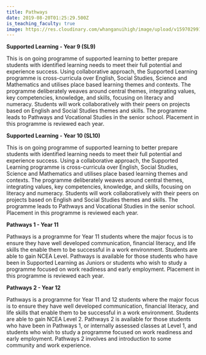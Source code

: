 ```yaml
---
title: Pathways
date: 2019-08-20T01:25:29.500Z
is_teaching_faculty: true
image: https://res.cloudinary.com/whanganuihigh/image/upload/v1597029913/faculties/Pathways_-_combined.jpg
---
```

**Supported Learning - Year 9 (SL9)**

This is on going programme of supported learning  to better prepare students with identified learning needs to meet their full potential and experience success. Using collaborative approach, the Supported Learning programme is cross-curricula over English, Social Studies, Science and Mathematics and utilises place based learning themes and contexts. The programme deliberately weaves around central themes, integrating values, key competencies, knowledge, and skills, focusing on literacy and numeracy. Students will work collaboratively with their peers on projects based on English and Social Studies themes and skills. The programme leads to Pathways and Vocational Studies in the senior school. Placement in this programme is reviewed each year.



**Supported Learning - Year 10 (SL10)**

This is on going programme of supported learning to better prepare students with identified learning needs to meet their full potential and experience success. Using a collaborative approach, the Supported Learning programme is cross-curricula over English, Social Studies, Science and Mathematics and utilises place based learning themes and contexts. The programme deliberately weaves around central themes, integrating values, key competencies, knowledge, and skills, focusing on literacy and numeracy. Students will work collaboratively with their peers on projects based on English and Social Studies themes and skills. The programme leads to Pathways and Vocational Studies in the senior school. Placement in this programme is reviewed each year.



**Pathways 1 - Year 11**

Pathways is a programme for Year 11 students where the major focus is to ensure they have well developed communication, financial literacy, and life skills the enable them to be successful in a work environment. Students are able to gain NCEA Level. Pathways is available for those students who have been in Supported Learning as Juniors or students who wish to study a programme focused on work readiness and early employment. Placement in this programme is reviewed each year. 



**Pathways 2 - Year 12**

Pathways is a programme for Year 11 and 12 students where the major focus is to ensure they have well developed communication, financial literacy, and life skills that enable them to be successful in a work environment. Students are able to gain NCEA Level 2. Pathways 2 is available for those students who have been in Pathways 1, or internally assessed classes at Level 1, and students who wish to study a programme focused on work readiness and early employment. Pathways 2 involves and introduction to some community and work experience.